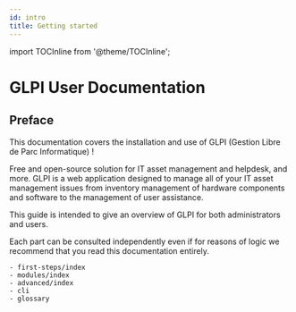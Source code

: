 ```yaml
---
id: intro
title: Getting started
---
```


import TOCInline from '@theme/TOCInline';


GLPI User Documentation
=======================


Preface
-------

This documentation covers the installation and use of GLPI (Gestion Libre de Parc Informatique) !

Free and open-source solution for IT asset management and helpdesk, and more. GLPI is a web application designed to manage all of your IT asset management issues from inventory management of hardware components and software to the management of user assistance.

This guide is intended to give an overview of GLPI for both administrators and users.

Each part can be consulted independently even if for reasons of logic we recommend that you read this documentation entirely.

<TOCInline toc={toc} />

    - first-steps/index
    - modules/index
    - advanced/index
    - cli
    - glossary
